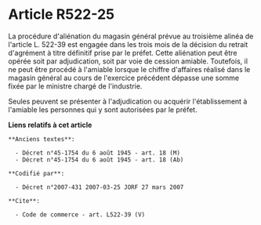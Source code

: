 # Article R522-25

La procédure d'aliénation du magasin général prévue au troisième alinéa de l'article L. 522-39 est engagée dans les trois
mois de la décision du retrait d'agrément à titre définitif prise par le préfet. Cette aliénation peut être opérée soit par
adjudication, soit par voie de cession amiable. Toutefois, il ne peut être procédé à l'amiable lorsque le chiffre d'affaires
réalisé dans le magasin général au cours de l'exercice précédent dépasse une somme fixée par le ministre chargé de
l'industrie. 

Seules peuvent se présenter à l'adjudication ou acquérir l'établissement à l'amiable les personnes qui y sont autorisées par
le préfet.

**Liens relatifs à cet article**

	**Anciens textes**:

	  - Décret n°45-1754 du 6 août 1945 - art. 18 (M)
	  - Décret n°45-1754 du 6 août 1945 - art. 18 (Ab)

	**Codifié par**:

	  - Décret n°2007-431 2007-03-25 JORF 27 mars 2007

	**Cite**:

	  - Code de commerce - art. L522-39 (V)
